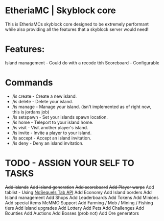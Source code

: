 # EtheriaMC | Skyblock core

This is EtheriaMCs skyblock core designed to be extremely performant while also providing all the features that a skyblock server would need!

# Features:
Island management - Could do with a recode tbh
Scoreboard - Configurable

# Commands
- /is create <name> - Create a new island.
- /is delete <name> - Delete your island.
- /is manage - Manage your island. (isn't implemented as of right now, this is jordans job)
- /is setspawn - Set your islands spawn location.
- /is home - Teleport to your island home.
- /is visit <player> - Visit another player's island.
- /is invite <player> - Invite a player to your island.
- /is accept <player> - Accept an island invitation.
- /is deny <player> - Deny an island invitation.

# TODO - ASSIGN YOUR SELF TO TASKS
~~Add islands~~
~~Add island generation~~
~~Add scoreboard~~
~~Add Player warps~~
Add tablist - Using [NoSequels Tab API](https://github.com/NoSequel/TabAPI)
Add Economy
Add Island borders
Add Island management
Add Shops
Add Leaderboards
Add Tokens
Add Minions
Add special items
McMMO Support
Add Farming / Mob / Mining / Fishing tiers
Add Island upgrades
Add Lottery
Add Pets
Add Challenges
Add Bounties
Add Auctions
Add Bosses (prob not)
Add Ore generators
